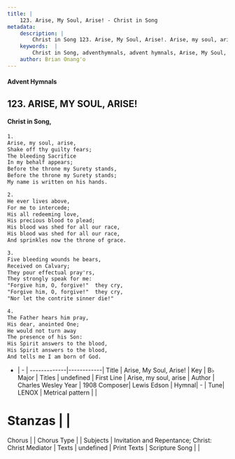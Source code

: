 ```yaml
---
title: |
    123. Arise, My Soul, Arise! - Christ in Song
metadata:
    description: |
        Christ in Song 123. Arise, My Soul, Arise!. Arise, my soul, arise, Shake off thy guilty fears; The bleeding Sacrifice In my behalf appears; Before the throne my Surety stands, Before the throne my Surety stands; My name is written on his hands.
    keywords:  |
        Christ in Song, adventhymnals, advent hymnals, Arise, My Soul, Arise!, Arise, my soul, arise. 
    author: Brian Onang'o
---
```


#### Advent Hymnals
## 123. ARISE, MY SOUL, ARISE!
####  Christ in Song,

```txt
1.
Arise, my soul, arise,
Shake off thy guilty fears;
The bleeding Sacrifice
In my behalf appears;
Before the throne my Surety stands,
Before the throne my Surety stands;
My name is written on his hands.

2.
He ever lives above,
For me to intercede;
His all redeeming love,
His precious blood to plead;
His blood was shed for all our race,
His blood was shed for all our race,
And sprinkles now the throne of grace.

3.
Five bleeding wounds he bears,
Received on Calvary;
They pour effectual pray'rs,
They strongly speak for me:
"Forgive him, O, forgive!"  they cry, 
"Forgive him, O, forgive!"  they cry,
"Nor let the contrite sinner die!"

4.
The Father hears him pray,
His dear, anointed One;
He would not turn away
The presence of his Son:
His Spirit answers to the blood,
His Spirit answers to the blood,
And tells me I am born of God.

```

- |   -  |
-------------|------------|
Title | Arise, My Soul, Arise! |
Key | B♭ Major |
Titles | undefined |
First Line | Arise, my soul, arise |
Author | Charles Wesley
Year | 1908
Composer| Lewis Edson |
Hymnal|  - |
Tune| LENOX |
Metrical pattern | |
# Stanzas |  |
Chorus |  |
Chorus Type |  |
Subjects | Invitation and Repentance; Christ: Christ Mediator |
Texts | undefined |
Print Texts | 
Scripture Song |  |
    

